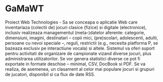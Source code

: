 # GaMaWT
Proiect Web Technologies - 
Sa se conceapa o aplicatie Web care inventariaza (colectii de) jocuri clasice (fizice) si digitale (electronice), inclusiv realizeaza managementul (meta-)datelor aferente: categorie, dimensiuni, imagini, destinatari – copii mici, (pre)scolari, adolescenti, adulti, persoane cu nevoi speciale –, reguli, restrictii (e.g., necesita platforma P, se bazeaza exclusiv pe interactiune vocala) si altele. Sistemul va oferi suport pentru activitati de organizare de campionate vizand diverse jocuri, plus administrarea utilizatorilor. Se vor genera statistici diverse ce pot fi exportate in formate deschise – minimal, CSV, DocBook si PDF. Se va realiza, de asemenea, un clasament al celor mai populare jocuri si grupuri de jucatori, disponibil si ca flux de date RSS. 
